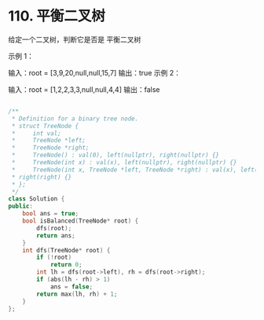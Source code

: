 # 110. 平衡二叉树

给定一个二叉树，判断它是否是 
平衡二叉树
  

 

示例 1：


输入：root = [3,9,20,null,null,15,7]
输出：true
示例 2：


输入：root = [1,2,2,3,3,null,null,4,4]
输出：false


```cpp

/**
 * Definition for a binary tree node.
 * struct TreeNode {
 *     int val;
 *     TreeNode *left;
 *     TreeNode *right;
 *     TreeNode() : val(0), left(nullptr), right(nullptr) {}
 *     TreeNode(int x) : val(x), left(nullptr), right(nullptr) {}
 *     TreeNode(int x, TreeNode *left, TreeNode *right) : val(x), left(left),
 * right(right) {}
 * };
 */
class Solution {
public:
    bool ans = true;
    bool isBalanced(TreeNode* root) {
        dfs(root);
        return ans;
    }
    int dfs(TreeNode* root) {
        if (!root)
            return 0;
        int lh = dfs(root->left), rh = dfs(root->right);
        if (abs(lh - rh) > 1)
            ans = false;
        return max(lh, rh) + 1;
    }
};

```